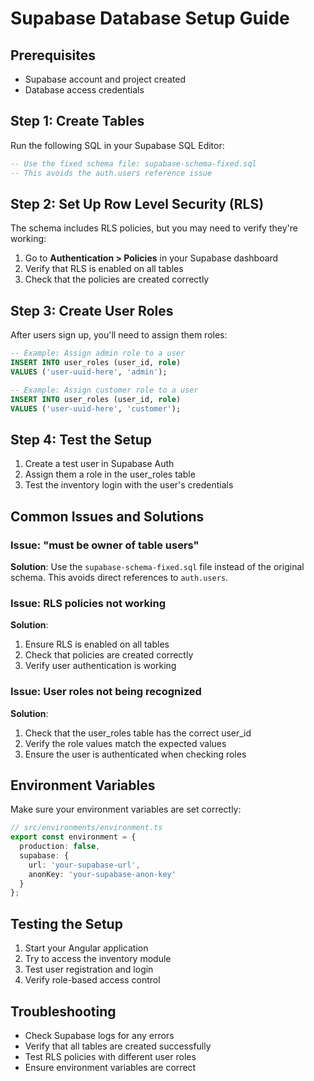# Supabase Database Setup Guide

## Prerequisites
- Supabase account and project created
- Database access credentials

## Step 1: Create Tables
Run the following SQL in your Supabase SQL Editor:

```sql
-- Use the fixed schema file: supabase-schema-fixed.sql
-- This avoids the auth.users reference issue
```

## Step 2: Set Up Row Level Security (RLS)
The schema includes RLS policies, but you may need to verify they're working:

1. Go to **Authentication > Policies** in your Supabase dashboard
2. Verify that RLS is enabled on all tables
3. Check that the policies are created correctly

## Step 3: Create User Roles
After users sign up, you'll need to assign them roles:

```sql
-- Example: Assign admin role to a user
INSERT INTO user_roles (user_id, role) 
VALUES ('user-uuid-here', 'admin');

-- Example: Assign customer role to a user
INSERT INTO user_roles (user_id, role) 
VALUES ('user-uuid-here', 'customer');
```

## Step 4: Test the Setup
1. Create a test user in Supabase Auth
2. Assign them a role in the user_roles table
3. Test the inventory login with the user's credentials

## Common Issues and Solutions

### Issue: "must be owner of table users"
**Solution**: Use the `supabase-schema-fixed.sql` file instead of the original schema. This avoids direct references to `auth.users`.

### Issue: RLS policies not working
**Solution**: 
1. Ensure RLS is enabled on all tables
2. Check that policies are created correctly
3. Verify user authentication is working

### Issue: User roles not being recognized
**Solution**:
1. Check that the user_roles table has the correct user_id
2. Verify the role values match the expected values
3. Ensure the user is authenticated when checking roles

## Environment Variables
Make sure your environment variables are set correctly:

```typescript
// src/environments/environment.ts
export const environment = {
  production: false,
  supabase: {
    url: 'your-supabase-url',
    anonKey: 'your-supabase-anon-key'
  }
};
```

## Testing the Setup
1. Start your Angular application
2. Try to access the inventory module
3. Test user registration and login
4. Verify role-based access control

## Troubleshooting
- Check Supabase logs for any errors
- Verify that all tables are created successfully
- Test RLS policies with different user roles
- Ensure environment variables are correct